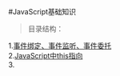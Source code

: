 #JavaScript基础知识
>目录结构：  

1.[事件绑定、事件监听、事件委托](https://github.com/dandelion936/studyNotes/blob/master/JavaScript/%E5%9F%BA%E7%A1%80/%E4%BA%8B%E4%BB%B6%E7%BB%91%E5%AE%9A%E3%80%81%E4%BA%8B%E4%BB%B6%E7%9B%91%E5%90%AC%E3%80%81%E4%BA%8B%E4%BB%B6%E5%A7%94%E6%89%98.md)  
2.[JavaScript中this指向](https://github.com/dandelion936/studyNotes/blob/master/JavaScript/%E5%9F%BA%E7%A1%80/JavaScript%E4%B8%ADthis%E6%8C%87%E5%90%91.md)  
3.